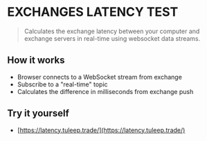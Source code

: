# EXCHANGES LATENCY TEST

> Calculates the exchange latency between your computer and exchange servers in real-time using websocket data streams.

## How it works

- Browser connects to a WebSocket stream from exchange
- Subscribe to a "real-time" topic
- Calculates the difference in milliseconds from exchange push

## Try it yourself

- [https://latency.tuleep.trade/](https://latency.tuleep.trade/)

